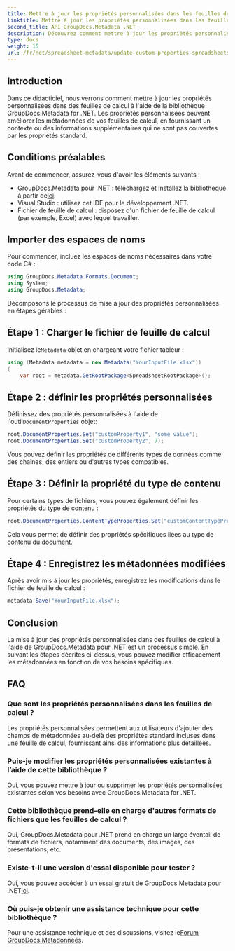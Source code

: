 ```yaml
---
title: Mettre à jour les propriétés personnalisées dans les feuilles de calcul à l'aide de .NET
linktitle: Mettre à jour les propriétés personnalisées dans les feuilles de calcul à l'aide de .NET
second_title: API GroupDocs.Metadata .NET
description: Découvrez comment mettre à jour les propriétés personnalisées dans les feuilles de calcul à l'aide de GroupDocs.Metadata pour .NET. Ce didacticiel améliore efficacement vos compétences en matière de gestion des métadonnées.
type: docs
weight: 15
url: /fr/net/spreadsheet-metadata/update-custom-properties-spreadsheets/
---
```

## Introduction
Dans ce didacticiel, nous verrons comment mettre à jour les propriétés personnalisées dans des feuilles de calcul à l'aide de la bibliothèque GroupDocs.Metadata for .NET. Les propriétés personnalisées peuvent améliorer les métadonnées de vos feuilles de calcul, en fournissant un contexte ou des informations supplémentaires qui ne sont pas couvertes par les propriétés standard.
## Conditions préalables
Avant de commencer, assurez-vous d'avoir les éléments suivants :
- GroupDocs.Metadata pour .NET : téléchargez et installez la bibliothèque à partir de[ici](https://releases.groupdocs.com/metadata/net/).
- Visual Studio : utilisez cet IDE pour le développement .NET.
- Fichier de feuille de calcul : disposez d'un fichier de feuille de calcul (par exemple, Excel) avec lequel travailler.

## Importer des espaces de noms
Pour commencer, incluez les espaces de noms nécessaires dans votre code C# :
```csharp
using GroupDocs.Metadata.Formats.Document;
using System;
using GroupDocs.Metadata;
```

Décomposons le processus de mise à jour des propriétés personnalisées en étapes gérables :
## Étape 1 : Charger le fichier de feuille de calcul
 Initialisez le`Metadata` objet en chargeant votre fichier tableur :
```csharp
using (Metadata metadata = new Metadata("YourInputFile.xlsx"))
{
    var root = metadata.GetRootPackage<SpreadsheetRootPackage>();
```
## Étape 2 : définir les propriétés personnalisées
 Définissez des propriétés personnalisées à l'aide de l'outil`DocumentProperties` objet:
```csharp
root.DocumentProperties.Set("customProperty1", "some value");
root.DocumentProperties.Set("customProperty2", 7);
```
Vous pouvez définir les propriétés de différents types de données comme des chaînes, des entiers ou d'autres types compatibles.
## Étape 3 : Définir la propriété du type de contenu
Pour certains types de fichiers, vous pouvez également définir les propriétés du type de contenu :
```csharp
root.DocumentProperties.ContentTypeProperties.Set("customContentTypeProperty", "custom value");
```
Cela vous permet de définir des propriétés spécifiques liées au type de contenu du document.
## Étape 4 : Enregistrez les métadonnées modifiées
Après avoir mis à jour les propriétés, enregistrez les modifications dans le fichier de feuille de calcul :
```csharp
metadata.Save("YourInputFile.xlsx");
```

## Conclusion
La mise à jour des propriétés personnalisées dans des feuilles de calcul à l'aide de GroupDocs.Metadata pour .NET est un processus simple. En suivant les étapes décrites ci-dessus, vous pouvez modifier efficacement les métadonnées en fonction de vos besoins spécifiques.

## FAQ
### Que sont les propriétés personnalisées dans les feuilles de calcul ?
Les propriétés personnalisées permettent aux utilisateurs d'ajouter des champs de métadonnées au-delà des propriétés standard incluses dans une feuille de calcul, fournissant ainsi des informations plus détaillées.
### Puis-je modifier les propriétés personnalisées existantes à l’aide de cette bibliothèque ?
Oui, vous pouvez mettre à jour ou supprimer les propriétés personnalisées existantes selon vos besoins avec GroupDocs.Metadata for .NET.
### Cette bibliothèque prend-elle en charge d'autres formats de fichiers que les feuilles de calcul ?
Oui, GroupDocs.Metadata pour .NET prend en charge un large éventail de formats de fichiers, notamment des documents, des images, des présentations, etc.
### Existe-t-il une version d'essai disponible pour tester ?
 Oui, vous pouvez accéder à un essai gratuit de GroupDocs.Metadata pour .NET[ici](https://releases.groupdocs.com/).
### Où puis-je obtenir une assistance technique pour cette bibliothèque ?
 Pour une assistance technique et des discussions, visitez le[Forum GroupDocs.Metadonnées](https://forum.groupdocs.com/c/metadata/14).